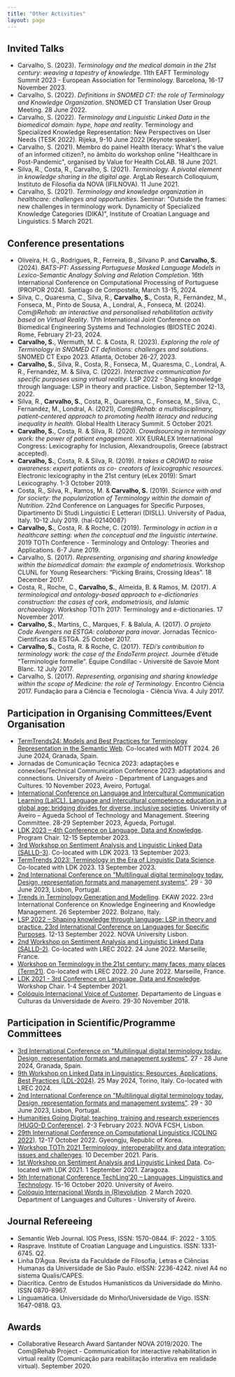 ```yaml
---
title: "Other Activities"
layout: page
---
```

## Invited Talks
- Carvalho, S. (2023). *Terminology and the medical domain in the 21st century: weaving a tapestry of knowledge*. 11th EAFT Terminology Summit 2023 - European Association for Terminology. Barcelona, 16-17 November 2023. 
- Carvalho, S. (2022). *Definitions in SNOMED CT: the role of Terminology and Knowledge Organization*. SNOMED CT Translation User Group Meeting. 28 June 2022.
- Carvalho, S. (2022). *Terminology and Linguistic Linked Data in the biomedical domain: hype, hope and reality*. Terminology and Specialized Knowledge Representation: New Perspectives on User Needs (TESK 2022). Rijeka, 9-10 June 2022 [Keynote speaker].
- Carvalho, S. (2021). Membro do painel Health literacy: What's the value of an informed citizen?, no âmbito do workshop online "Healthcare in Post-Pandemic", organised by Value for Health CoLAB. 18 June 2021.
- Silva, R., Costa, R., Carvalho, S. (2021). *Terminology. A pivotal element in knowledge sharing in the digital age*. ArgLab Research Colloquium, Instituto de Filosofia da NOVA (IFILNOVA). 11 June 2021.
- Carvalho, S. (2021). *Terminology and knowledge organization in healthcare: challenges and opportunities*. Seminar: "Outside the frames: new challenges in terminology work. Dynamicity of Specialized Knowledge Categories (DIKA)", Institute of Croatian Language and Linguistics. 5 March 2021.

## Conference presentations
- Oliveira, H. G., Rodrigues, R., Ferreira, B., Silvano P. and **Carvalho, S.** (2024). *BATS-PT: Assessing Portuguese Masked Language Models in Lexico-Semantic Analogy Solving and Relation Completion*. 16th International Conference on Computational Processing of Portuguese (PROPOR 2024). Santiago de Compostela, March 13-15, 2024.
- Silva, C., Quaresma, C., Silva, R., **Carvalho, S.**, Costa, R., Fernández, M., Fonseca, M., Pinto de Sousa, A., Londral, A., Fonseca, M. (2024). *Com@Rehab: an interactive and personalised rehabilitation activity based on Virtual Reality*. 17th International Joint Conference on Biomedical Engineering Systems and Technologies (BIOSTEC 2024). Rome, February 21-23, 2024.
- **Carvalho, S.**, Wermuth, M. C. & Costa, R. (2023). *Exploring the role of Terminology in SNOMED CT definitions: challenges and solutions*. SNOMED CT Expo 2023. Atlanta, October 26-27, 2023.
- **Carvalho, S.**, Silva, R., Costa, R., Fonseca, M., Quaresma, C., Londral, A. R., Fernandéz, M. & Silva, C. (2022). *Interactive communication for specific purposes using virtual reality*. LSP 2022 - Shaping knowledge through language: LSP in theory and practice. Lisbon, September 12-13, 2022.
- Silva, R., **Carvalho, S.**, Costa, R., Quaresma, C., Fonseca, M., Silva, C., Fernandéz, M., Londral, A. (2021), *Com@Rehab: a multidisciplinary, patient-centered approach to promoting health literacy and reducing inequality in health*. Global Health Literacy Summit. 5 October 2021.
- **Carvalho, S.**, Costa, R. & Silva, R. (2020). *Crowdsourcing in terminology work: the power of patient engagement*. XIX EURALEX International Congress: Lexicography for Inclusion, Alexandroupolis, Greece (abstract accepted).
- **Carvalho, S.**, Costa, R. & Silva, R. (2019). *It takes a CROWD to raise awareness: expert patients as co- creators of lexicographic resources*. Electronic lexicography in the 21st century (eLex 2019): Smart Lexicography. 1-3 October 2019.
- Costa, R., Silva, R., Ramos, M. & **Carvalho, S.** (2019). *Science with and for society: the popularization of Terminology within the domain of Nutrition*. 22nd Conference on Languages for Specific Purposes, Dipartimento Di Studi Linguistici E Letterari (DISLL). University of Padua, Italy. 10-12 July 2019. ⟨hal-02140087⟩
- **Carvalho, S.**, Costa, R. & Roche, C. (2019). *Terminology in action in a healthcare setting: when the conceptual and the linguistic intertwine*. 2019 TOTh Conference - Terminology and Ontology: Theories and Applications. 6-7 June 2019.
- Carvalho, S. (2017). *Representing, organising and sharing knowledge within the biomedical domain: the example of endometriosis*. Workshop CLUNL for Young Researchers: “Picking Brains, Crossing Ideas”. 18 December 2017.
- Costa, R., Roche, C., **Carvalho, S.**, Almeida, B. & Ramos, M. (2017). *A terminological and ontology-based approach to e-dictionaries construction: the cases of cork, endometriosis, and Islamic archaeology*. Workshop TOTh 2017: Terminology and e-dictionaries. 17 November 2017.
- **Carvalho, S.**, Martins, C., Marques, F. & Balula, A. (2017). *O projeto Code Avengers na ESTGA: colaborar para inovar*. Jornadas Técnico-Científicas da ESTGA. 25 October 2017.
- C**arvalho, S.**, Costa, R. & Roche, C. (2017). *TEDi’s contribution to terminology work: the case of the EndoTerm project*. Journée d’étude “Terminologie formelle”. Équipe Condillac - Université de Savoie Mont Blanc. 12 July 2017.
- Carvalho, S. (2017). *Representing, organising and sharing knowledge within the scope of Medicine: the role of Terminology*. Encontro Ciência 2017. Fundação para a Ciência e Tecnologia - Ciência Viva. 4 July 2017.

## Participation in Organising Committees/Event Organisation
- [TermTrends24: Models and Best Practices for Terminology Representation in the Semantic Web](https://termtrends.linkeddata.es/). Co-located with MDTT 2024. 26 June 2024, Granada, Spain.
- Jornadas de Comunicação Técnica 2023: adaptações e conexões/Technical Communication Conference 2023: adaptations and connections. University of Aveiro - Department of Languages and Cultures. 10 November 2023, Aveiro, Portugal.
- [International Conference on Language and Intercultural Communication Learning (LaICL). Language and intercultural competence education in a global age: bridging divides for diverse, inclusive societies](https://laicl.web.ua.pt/). University of Aveiro – Águeda School of Technology and Management. Steering Committee. 28-29 September 2023, Águeda, Portugal.
- [LDK 2023 – 4th Conference on Language, Data and Knowledge](http://2023.ldk-conf.org). Program Chair. 12-15 September 2023.
- [3rd Workshop on Sentiment Analysis and Linguistic Linked Data (SALLD-3)](https://www.salld.org/salld-3/). Co-located with LDK 2023. 13 September 2023.
- [TermTrends 2023: Terminology in the Era of Linguistic Data Science](https://termtrends.linkeddata.es/).  Co-located with LDK 2023. 13 September 2023.
- [2nd International Conference on "Multilingual digital terminology today. Design, representation formats and management systems"](http://mdtt2023.dei.unipd.it/en/). 29 - 30 June 2023, Lisbon, Portugal. 
- [Trends in Terminology Generation and Modelling](https://termtrends.linkeddata.es/). EKAW 2022. 23rd International Conference on Knowledge Engineering and Knowledge Management. 26 September 2022. Bolzano, Italy.
- [LSP 2022 – Shaping knowledge through language: LSP in theory and practice. 23rd International Conference on Languages for Specific Purposes](https://lsp.fcsh.unl.pt/en/welcome/). 12-13 September 2022. NOVA University Lisbon.
- [2nd Workshop on Sentiment Analysis and Linguistic Linked Data (SALLD-2)](https://www.salld.org/salld-2/). Co-located with LREC 2022. 24 June 2022. Marseille, France.
- [Workshop on Terminology in the 21st century: many faces, many places (Term21)](https://term21-lrec2022.fcsh.unl.pt/). Co-located with LREC 2022. 20 June 2022. Marseille, France.
- [LDK 2021 - 3rd Conference on Language, Data and Knowledge](http://2021.ldk-conf.org/organizers). Workshop Chair. 1-4 September 2021.
- [Colóquio Internacional Voice of Customer](http://jorcomtec.web.ua.pt/). Departamento de Línguas e Culturas da Universidade de Aveiro. 29-30 November 2018.

## Participation in Scientific/Programme Committees
- [3rd International Conference on "Multilingual digital terminology today. Design, representation formats and management systems"](http://mdtt2024.dei.unipd.it/en/). 27 - 28 June 2024, Granada, Spain.
- [9th Workshop on Linked Data in Linguistics: Resources, Applications, Best Practices (LDL-2024)](https://ldl2024.linguistic-lod.org/). 25 May 2024, Torino, Italy. Co-located with LREC 2024.
- [2nd International Conference on "Multilingual digital terminology today. Design, representation formats and management systems"](http://mdtt2023.dei.unipd.it/en/). 29 - 30 June 2023, Lisbon, Portugal. 
- [Humanities Going Digital: teaching, training and research experiences (HUGO-D Conference)](https://hugod.fcsh.unl.pt/committees/). 2-3 February 2023. NOVA FCSH, Lisbon.
- [29th International Conference on Computational Linguistics (COLING 2022)](https://coling2022.org/). 12-17 October 2022. Gyeongju, Republic of Korea.
- [Workshop TOTh 2021 Terminology, interoperability and data integration: issues and challenges](http://toth.condillac.org/workshop-2021-en). 10 December 2021. Paris.
- [1st Workshop on Sentiment Analysis and Linguistic Linked Data](https://www.salld.org/). Co-located with LDK 2021. 1 September 2021. Zaragoza.
- [5th International Conference TechLing’20 – Languages, Linguistics and Technology](http://techling2020.web.ua.pt/?lang=en). 15-16 October 2020. University of Aveiro.
- [Colóquio Internacional Words in (R)evolution](http://wordsinrevolution.web.ua.pt/). 2 March 2020. Department of Languages and Cultures - University of Aveiro.

## Journal Refereeing
- Semantic Web Journal. IOS Press, ISSN: 1570-0844. IF: 2022 - 3.105.
- Rasprave. Institute of Croatian Language and Linguistics. ISSN: 1331-6745. Q2.
- Linha D’Água. Revista da Faculdade de Filosofia, Letras e Ciências Humanas da Universidade de São Paulo. eISSN: 2236-4242. nível A4 no sistema Qualis/CAPES.
- Diacrítica. Centro de Estudos Humanísticos da Universidade do Minho. ISSN 0870-8967.
- Linguamática. Universidade do Minho/Universidade de Vigo. ISSN: 1647-0818. Q3.

## Awards
- Collaborative Research Award Santander NOVA 2019/2020. The Com@Rehab Project - Communication for interactive rehabilitation in virtual reality (Comunicação para reabilitação interativa em realidade virtual). September 2020.
